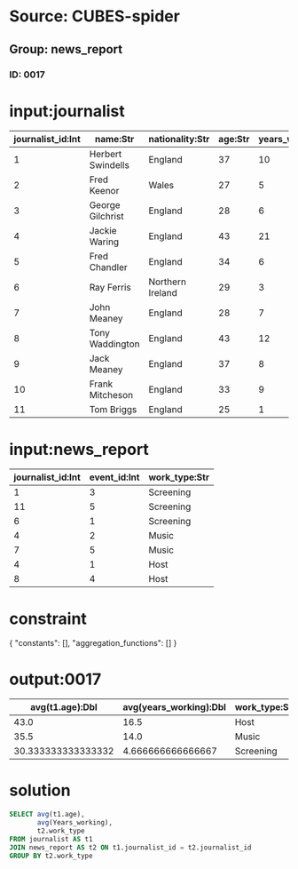 # Source: CUBES-spider
## Group: news_report
### ID: 0017

# input:journalist

| journalist_id:Int | name:Str | nationality:Str | age:Str | years_working:Int |
|---|---|---|---|---|
| 1 | Herbert Swindells | England | 37 | 10 |
| 2 | Fred Keenor | Wales | 27 | 5 |
| 3 | George Gilchrist | England | 28 | 6 |
| 4 | Jackie Waring | England | 43 | 21 |
| 5 | Fred Chandler | England | 34 | 6 |
| 6 | Ray Ferris | Northern Ireland | 29 | 3 |
| 7 | John Meaney | England | 28 | 7 |
| 8 | Tony Waddington | England | 43 | 12 |
| 9 | Jack Meaney | England | 37 | 8 |
| 10 | Frank Mitcheson | England | 33 | 9 |
| 11 | Tom Briggs | England | 25 | 1 |

# input:news_report

| journalist_id:Int | event_id:Int | work_type:Str |
|---|---|---|
| 1 | 3 | Screening |
| 11 | 5 | Screening |
| 6 | 1 | Screening |
| 4 | 2 | Music |
| 7 | 5 | Music |
| 4 | 1 | Host |
| 8 | 4 | Host |

# constraint

{
  "constants": [],
  "aggregation_functions": []
}

# output:0017

| avg(t1.age):Dbl | avg(years_working):Dbl | work_type:Str |
|---|---|---|
| 43.0 | 16.5 | Host |
| 35.5 | 14.0 | Music |
| 30.333333333333332 | 4.666666666666667 | Screening |

# solution

```sql
SELECT avg(t1.age),
       avg(Years_working),
       t2.work_type
FROM journalist AS t1
JOIN news_report AS t2 ON t1.journalist_id = t2.journalist_id
GROUP BY t2.work_type
```
